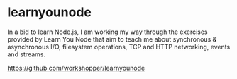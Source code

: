 # learnyounode

In a bid to learn Node.js, I am working my way through the exercises provided by Learn You Node that aim to teach me about synchronous & asynchronous I/O, filesystem operations, TCP and HTTP networking, events and streams.

https://github.com/workshopper/learnyounode
